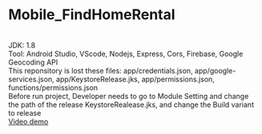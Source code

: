 # Mobile_FindHomeRental
<br>
JDK: 1.8
<br>
Tool: Android Studio, VScode, Nodejs, Express, Cors, Firebase, Google Geocoding API
<br>
This reponsitory is lost these files: app/credentials.json, app/google-services.json, app/KeystoreRelease.jks, app/permissions.json, functions/permissions.json
<br>
Before run project, Developer needs to go to Module Setting and change the path of the release KeystoreRealease.jks, and change the Build variant to release
<br>
<a href='https://youtu.be/o2o5rYDud1Q'>Video demo</a>
